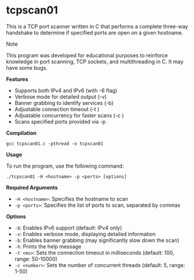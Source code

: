 # tcpscan01

This is a TCP port scanner written in C that performs a complete three-way handshake to determine if specified ports are open on a given hostname.

> [!NOTE]
> This program was developed for educational purposes to reinforce knowledge in port scanning, TCP sockets, and multithreading in C. It may have some bugs.

**Features**

- Supports both IPv4 and IPv6 (with -6 flag)
- Verbose mode for detailed output (-v)
- Banner grabbing to identify services (-b)
- Adjustable connection timeout (-t <ms>)
- Adjustable concurrency for faster scans (-c <number>)
- Scans specified ports provided via -p <ports>

**Compilation**

```shell
gcc tcpscan01.c -pthread -o tcpscan01
```

**Usage**

To run the program, use the following command:
```shell
./tcpscan01 -H <hostname> -p <ports> [options]
```

**Required Arguments**

- `-H <hostname>`: Specifies the hostname to scan
- `-p <ports>`: Specifies the list of ports to scan, separated by commas

**Options**

- `-6`: Enables IPv6 support (default: IPv4 only)
- `-v`: Enables verbose mode, displaying detailed information
- `-b`: Enables banner grabbing (may significantly slow down the scan)
- `-h`: Prints the help message
- `-t <ms>`: Sets the connection timeout in milliseconds (default: 100, range: 50-10000)
- `-c <number>`: Sets the number of concurrent threads (default: 5, range: 1-50)
